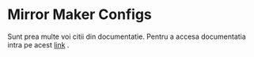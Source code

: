 # Mirror Maker Configs

Sunt prea multe voi citii din documentatie. Pentru a accesa documentatia intra pe acest  [link](https://kafka.apache.org/documentation/#mirrormakerconfigs) .